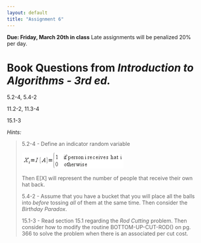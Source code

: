 ```yaml
---
layout: default
title: "Assignment 6"
---
```


**Due: Friday, March 20th in class** Late assignments will be penalized 20% per day.

Book Questions from *Introduction to Algorithms - 3rd ed.*
==========================================================

5.2-4, 5.4-2

11.2-2, 11.3-4

15.1-3

*Hints:*

> 5.2-4 - Define an indicator random variable
>
> ![image](images/assign06/expect.png)
>
> Then E[X] will represent the number of people that receive their own hat back.
>
> 5.4-2 - Assume that you have a bucket that you will place all the balls into *before* tossing *all* of them at the same time. Then consider the *Birthday Paradox*.
>
> 15.1-3 - Read section 15.1 regarding the *Rod Cutting* problem. Then consider how to modify the routine BOTTOM-UP-CUT-ROD() on pg. 366 to solve the problem when there is an associated per cut cost.

